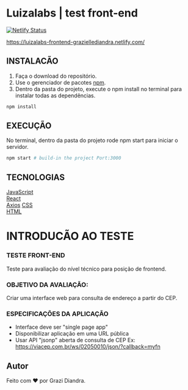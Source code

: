 # Luizalabs | test front-end

[![Netlify Status](https://api.netlify.com/api/v1/badges/d18bdd44-3f9d-4104-83cf-84da88a6bbd2/deploy-status)](https://app.netlify.com/sites/luizalabs-frontend-graziellediandra/deploys)

https://luizalabs-frontend-graziellediandra.netlify.com/

## INSTALACÃO

1. Faça o download do repositório.
2. Use o gerenciador de pacotes [npm](https://www.npmjs.com/).
3. Dentro da pasta do projeto, execute o npm install no terminal para instalar todas as dependências.
```bash
npm install
```
## EXECUÇÃO

No terminal, dentro da pasta do projeto rode npm start para iniciar o servidor.

```bash
npm start # build-in the project Port:3000
```
## TECNOLOGIAS
[JavaScript](https://developer.mozilla.org/en-US/docs/Web/JavaScript)  
[React](https://reactjs.org/)  
[Axios](https://github.com/axios/axios)
[CSS](https://developer.mozilla.org/en-US/docs/Web/CSS/Reference)  
[HTML](https://devdocs.io/html/) 

# INTRODUCÃO AO TESTE
### TESTE FRONT-END 
Teste para avaliação do nível técnico para posição de frontend.

### OBJETIVO DA AVALIAÇÃO:
Criar uma interface web para consulta de endereço a partir do CEP.

### ESPECIFICAÇÕES DA APLICAÇÃO
- Interface deve ser "single page app"
- Disponibilizar aplicação em uma URL pública
- Usar API "jsonp" aberta de consulta de CEP
Ex: https://viacep.com.br/ws/02050010/json/?callback=myfn

## Autor

Feito com :heart: por Grazi Diandra.
